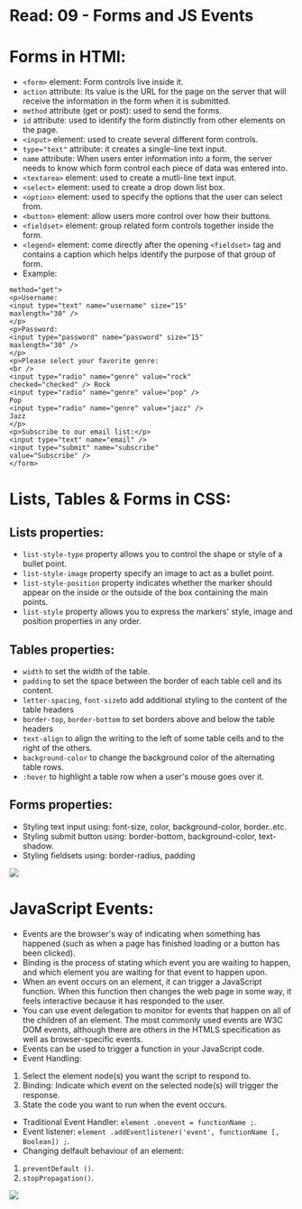 # Read: 09 - Forms and JS Events
# Forms in HTMl:
* `<form>` element: Form controls live inside it.
* `action` attribute: Its value is the URL for the page on the server that will receive the information in the form when it is submitted.
* `method` attribute (get or post): used to send the forms.
* `id` attribute: used to identify the form distinctly from other elements on the page.
* `<input>` element: used to create several different form controls.
* `type="text"` attribute: it creates a single-line text input.
* `name` attribute: When users enter information into a form, the server needs to know which form control each piece of data was entered into.
* `<textarea>` element: used to create a mutli-line text input.
* `<select>` element: used to create a drop down list box.
* `<option>` element: used to specify the options that the user can select from.
* `<button>` element: allow users more control over how their buttons.
* `<fieldset>` element: group related form controls together inside the form.
* `<legend>` element: come directly after the opening `<fieldset>` tag and contains a caption which helps identify the purpose of that group of form.
* Example:
``` <form action="http://www.example.com/subscribe.php"
method="get">
<p>Username:
<input type="text" name="username" size="15"
maxlength="30" />
</p>
<p>Password:
<input type="password" name="password" size="15"
maxlength="30" />
</p>
<p>Please select your favorite genre:
<br />
<input type="radio" name="genre" value="rock"
checked="checked" /> Rock
<input type="radio" name="genre" value="pop" />
Pop
<input type="radio" name="genre" value="jazz" />
Jazz
</p>
<p>Subscribe to our email list:</p>
<input type="text" name="email" />
<input type="submit" name="subscribe"
value="Subscribe" />
</form>
```

# Lists, Tables & Forms in CSS:
## Lists properties:
* `list-style-type` property allows you to control the shape or style of a bullet point.
* `list-style-image` property specify an image to act as a bullet point.
* `list-style-position` property indicates whether the marker should appear on the inside or the outside of the box containing the main  points.
* `list-style` property allows you to express the markers' style, image and position properties in any order.

## Tables properties:
* `width` to set the width of the table.
* `padding` to set the space between the border of each table cell and its content.
* `letter-spacing`, `font-size`to add additional styling to the content of the table headers 
* `border-top`, `border-bottom` to set borders above and below the table headers
* `text-align` to align the writing to the left of some table cells and to the right of the others.
* `background-color` to change the background color of the alternating table rows.
* `:hover` to highlight a table row when a user's mouse goes over it.

## Forms properties:
* Styling text input using: font-size, color, background-color, border..etc.
* Styling submit button using: border-bottom, background-color, text-shadow.
* Styling fieldsets using: border-radius, padding

![](https://uicookies.com/wp-content/uploads/2019/09/css-contact-form-1000x750.jpg)

# JavaScript Events:
* Events are the browser's way of indicating when something has happened (such as when a page has finished loading or a button has been clicked).
* Binding is the process of stating which event you are waiting to happen, and which element you are waiting for that event to happen  upon.
* When an event occurs on an element, it can trigger a JavaScript function. When this function then changes the web page in some way, it feels interactive because it has responded to the user.
* You can use event delegation to monitor for events that happen on all of the children of an element. The most commonly used events are W3C DOM events, although there are others in the HTMLS specification as well as browser-specific events.
* Events can be used to trigger a function in your JavaScript code.
* Event Handling:
 1. Select the element node(s) you want the script to respond to.
 2. Binding: Indicate which event on the selected node(s) will trigger the response.
 3. State the code you want to run when the event occurs.
* Traditional Event Handler: `element .onevent = functionName ;`.
* Event listener: `element .addEventlistener('event', functionName [, Boolean]) ;`.
* Changing delfault behaviour of an element:
 1. `preventDefault ()`.
 2. `stopPropagation()`.

![](https://i.stack.imgur.com/BTm1H.png)
